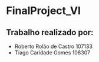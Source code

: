 # FinalProject_VI

## Trabalho realizado por:
- Roberto Rolão de Castro 107133
- Tiago Caridade Gomes 108307